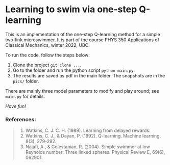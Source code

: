 # Learning to swim via one-step Q-learning

This is an implementation of the one-step Q-learning method for a simple two-link microswimmer.
It is part of the course PHYS 350 Applications of Classical Mechanics, winter 2022, UBC.

To run the code, follow the steps below:

1. Clone the project `git clone ...`.
2. Go to the folder and run the python script `python main.py`.
3. The results are saved as pdf in the main folder. The snapshots are in the `pics/` folder.

There are mainly three model parameters to modify and play around; see `main.py` for details.

*Have fun!*


### References:

> 1. Watkins, C. J. C. H. (1989). Learning from delayed rewards.
> 2. Watkins, C. J., & Dayan, P. (1992). Q-learning. Machine learning, 8(3), 279-292.
> 3. Najafi, A., & Golestanian, R. (2004). Simple swimmer at low Reynolds number: Three linked spheres. Physical Review E, 69(6), 062901.

